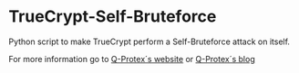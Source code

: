 # TrueCrypt-Self-Bruteforce
Python script to make TrueCrypt perform a Self-Bruteforce attack on itself.

For more information go to [Q-Protex´s website](http://www.q-protex.com) or [Q-Protex´s blog](http://blog.q-protex.com)

